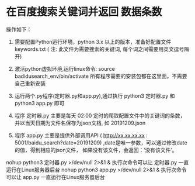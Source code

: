 # 在百度搜索关键词并返回 数据条数
操作如下：

1. 需要配置Python运行环境，python 3.x 以上的版本，准备好配置文件keywords.txt ( 注: 此文件为需要搜索的关键词, 每个词之间需要用英文逗号隔开)

2. 激活python虚拟环境,运行linux命令: source badidusearch_env/bin/activate     所有程序需要的安装包都在这里面，不需要自己重新安装 

3. 运行两个.py程序(定时器.py和app.py),通过执行 python3 定时器.py 和 python3 app.py 即可

4. 程序 定时器.py 主要是每天 02:00 定时的爬取配置文件中的关键词的条数，并以当天日期为文件名保存为json文档, 如 20191209.json

5. 程序 app.py 主要是提供外部调用API ( http://xx.xx.xx.xx : 5001/baidu_search?date=20191209) ,date是唯一参数，可以通过修改date的值，得到相应的json文件，
   如果没有该文件，会返回：‘没有该文件’。


nohup python3 定时器.py >/dev/null 2>&1 &   执行次命令可以让 定时器.py 一直运行在Linux服务器后台
nohup python3 app.py >/dev/null 2>&1 &      执行次命令可以让 app.py 一直运行在Linux服务器后台
